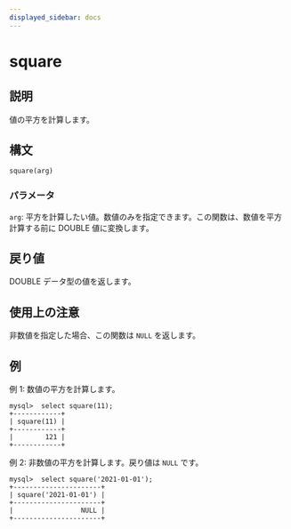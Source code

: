 ```yaml
---
displayed_sidebar: docs
---
```


# square

## 説明

値の平方を計算します。

## 構文

```Haskell
square(arg)
```

### パラメータ

`arg`: 平方を計算したい値。数値のみを指定できます。この関数は、数値を平方計算する前に DOUBLE 値に変換します。

## 戻り値

DOUBLE データ型の値を返します。

## 使用上の注意

非数値を指定した場合、この関数は `NULL` を返します。

## 例

例 1: 数値の平方を計算します。

```Plain
mysql>  select square(11);
+------------+
| square(11) |
+------------+
|        121 |
+------------+
```

例 2: 非数値の平方を計算します。戻り値は `NULL` です。

```Plain
mysql>  select square('2021-01-01');
+----------------------+
| square('2021-01-01') |
+----------------------+
|                 NULL |
+----------------------+
```